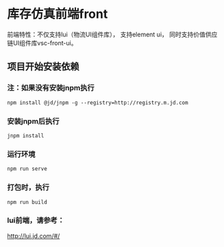 # 库存仿真前端front

前端特性：不仅支持lui（物流UI组件库）， 支持element ui， 同时支持价值供应链UI组件库vsc-front-ui。

## 项目开始安装依赖
### 注：如果没有安装jnpm执行
```
npm install @jd/jnpm -g --registry=http://registry.m.jd.com

```

### 安装jnpm后执行
```
jnpm install

```

### 运行环境
```
npm run serve
```

### 打包时，执行
```
npm run build
```

### lui前端，请参考：
http://lui.jd.com/#/
